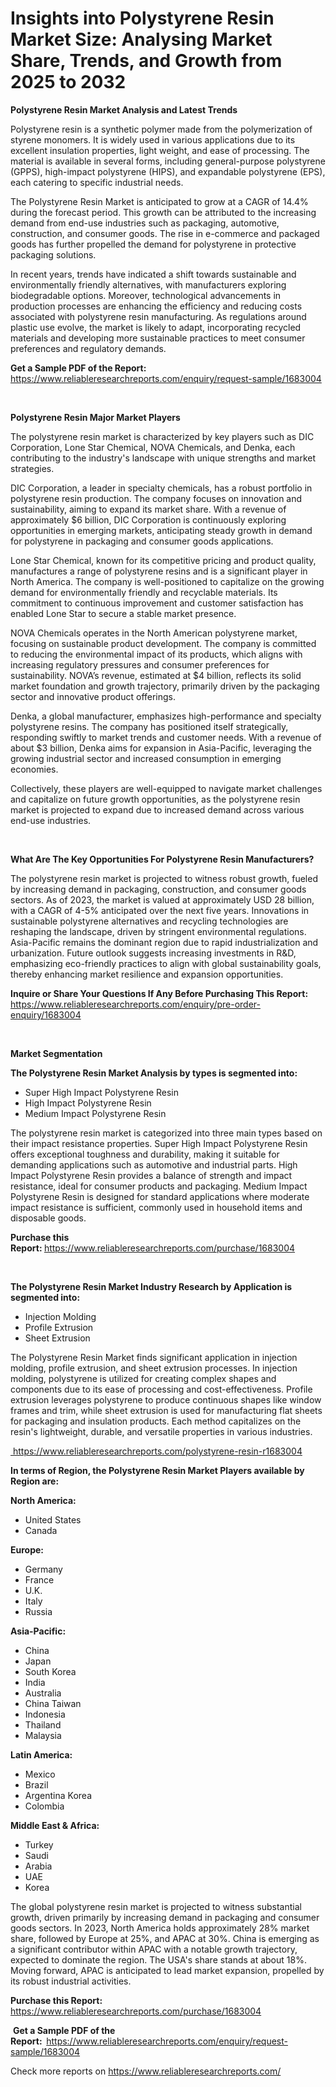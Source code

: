 <p><h1>Insights into Polystyrene Resin Market Size: Analysing Market Share, Trends, and Growth from 2025 to 2032</h1></p><p><strong>Polystyrene Resin Market Analysis and Latest Trends</strong></p>
<p><p>Polystyrene resin is a synthetic polymer made from the polymerization of styrene monomers. It is widely used in various applications due to its excellent insulation properties, light weight, and ease of processing. The material is available in several forms, including general-purpose polystyrene (GPPS), high-impact polystyrene (HIPS), and expandable polystyrene (EPS), each catering to specific industrial needs.</p><p>The Polystyrene Resin Market is anticipated to grow at a CAGR of 14.4% during the forecast period. This growth can be attributed to the increasing demand from end-use industries such as packaging, automotive, construction, and consumer goods. The rise in e-commerce and packaged goods has further propelled the demand for polystyrene in protective packaging solutions. </p><p>In recent years, trends have indicated a shift towards sustainable and environmentally friendly alternatives, with manufacturers exploring biodegradable options. Moreover, technological advancements in production processes are enhancing the efficiency and reducing costs associated with polystyrene resin manufacturing. As regulations around plastic use evolve, the market is likely to adapt, incorporating recycled materials and developing more sustainable practices to meet consumer preferences and regulatory demands.</p></p>
<p><strong>Get a Sample PDF of the Report:&nbsp;</strong> <a href="https://www.reliableresearchreports.com/enquiry/request-sample/1683004?utm_campaign=2729&utm_medium=2&utm_source=Github&utm_content=ia&utm_term=01042025&utm_id=polystyrene-resin">https://www.reliableresearchreports.com/enquiry/request-sample/1683004</a></p>
<p>&nbsp;</p>
<p><strong>Polystyrene Resin Major Market Players</strong></p>
<p><p>The polystyrene resin market is characterized by key players such as DIC Corporation, Lone Star Chemical, NOVA Chemicals, and Denka, each contributing to the industry's landscape with unique strengths and market strategies.</p><p>DIC Corporation, a leader in specialty chemicals, has a robust portfolio in polystyrene resin production. The company focuses on innovation and sustainability, aiming to expand its market share. With a revenue of approximately $6 billion, DIC Corporation is continuously exploring opportunities in emerging markets, anticipating steady growth in demand for polystyrene in packaging and consumer goods applications.</p><p>Lone Star Chemical, known for its competitive pricing and product quality, manufactures a range of polystyrene resins and is a significant player in North America. The company is well-positioned to capitalize on the growing demand for environmentally friendly and recyclable materials. Its commitment to continuous improvement and customer satisfaction has enabled Lone Star to secure a stable market presence.</p><p>NOVA Chemicals operates in the North American polystyrene market, focusing on sustainable product development. The company is committed to reducing the environmental impact of its products, which aligns with increasing regulatory pressures and consumer preferences for sustainability. NOVA’s revenue, estimated at $4 billion, reflects its solid market foundation and growth trajectory, primarily driven by the packaging sector and innovative product offerings.</p><p>Denka, a global manufacturer, emphasizes high-performance and specialty polystyrene resins. The company has positioned itself strategically, responding swiftly to market trends and customer needs. With a revenue of about $3 billion, Denka aims for expansion in Asia-Pacific, leveraging the growing industrial sector and increased consumption in emerging economies.</p><p>Collectively, these players are well-equipped to navigate market challenges and capitalize on future growth opportunities, as the polystyrene resin market is projected to expand due to increased demand across various end-use industries.</p></p>
<p>&nbsp;</p>
<p><strong>What Are The Key Opportunities For Polystyrene Resin Manufacturers?</strong></p>
<p><p>The polystyrene resin market is projected to witness robust growth, fueled by increasing demand in packaging, construction, and consumer goods sectors. As of 2023, the market is valued at approximately USD 28 billion, with a CAGR of 4-5% anticipated over the next five years. Innovations in sustainable polystyrene alternatives and recycling technologies are reshaping the landscape, driven by stringent environmental regulations. Asia-Pacific remains the dominant region due to rapid industrialization and urbanization. Future outlook suggests increasing investments in R&D, emphasizing eco-friendly practices to align with global sustainability goals, thereby enhancing market resilience and expansion opportunities.</p></p>
<p><strong>Inquire or Share Your Questions If Any Before Purchasing This Report:</strong> <a href="https://www.reliableresearchreports.com/enquiry/pre-order-enquiry/1683004?utm_campaign=2729&utm_medium=2&utm_source=Github&utm_content=ia&utm_term=01042025&utm_id=polystyrene-resin">https://www.reliableresearchreports.com/enquiry/pre-order-enquiry/1683004</a></p>
<p>&nbsp;</p>
<p><strong>Market Segmentation</strong></p>
<p><strong>The Polystyrene Resin Market Analysis by types is segmented into:</strong></p>
<p><ul><li>Super High Impact Polystyrene Resin</li><li>High Impact Polystyrene Resin</li><li>Medium Impact Polystyrene Resin</li></ul></p>
<p><p>The polystyrene resin market is categorized into three main types based on their impact resistance properties. Super High Impact Polystyrene Resin offers exceptional toughness and durability, making it suitable for demanding applications such as automotive and industrial parts. High Impact Polystyrene Resin provides a balance of strength and impact resistance, ideal for consumer products and packaging. Medium Impact Polystyrene Resin is designed for standard applications where moderate impact resistance is sufficient, commonly used in household items and disposable goods.</p></p>
<p><strong>Purchase this Report:&nbsp;</strong><a href="https://www.reliableresearchreports.com/purchase/1683004?utm_campaign=2729&utm_medium=2&utm_source=Github&utm_content=ia&utm_term=01042025&utm_id=polystyrene-resin">https://www.reliableresearchreports.com/purchase/1683004</a></p>
<p>&nbsp;</p>
<p><strong>The Polystyrene Resin Market Industry Research by Application is segmented into:</strong></p>
<p><ul><li>Injection Molding</li><li>Profile Extrusion</li><li>Sheet Extrusion</li></ul></p>
<p><p>The Polystyrene Resin Market finds significant application in injection molding, profile extrusion, and sheet extrusion processes. In injection molding, polystyrene is utilized for creating complex shapes and components due to its ease of processing and cost-effectiveness. Profile extrusion leverages polystyrene to produce continuous shapes like window frames and trim, while sheet extrusion is used for manufacturing flat sheets for packaging and insulation products. Each method capitalizes on the resin's lightweight, durable, and versatile properties in various industries.</p></p>
<p><a href="https://www.reliableresearchreports.com/polystyrene-resin-r1683004?utm_campaign=2729&utm_medium=2&utm_source=Github&utm_content=ia&utm_term=01042025&utm_id=polystyrene-resin">&nbsp;https://www.reliableresearchreports.com/polystyrene-resin-r1683004</a></p>
<p><strong>In terms of Region, the Polystyrene Resin Market Players available by Region are:</strong></p>
<p>
    <p> <strong> North America: </strong>
        <ul>
            <li>United States</li>
            <li>Canada</li>
        </ul>
        </p> 
    <p> <strong> Europe: </strong>
        <ul>
            <li>Germany</li>
            <li>France</li>
            <li>U.K.</li>
            <li>Italy</li>
            <li>Russia</li>
        </ul>
        </p> 
    <p> <strong> Asia-Pacific: </strong>
        <ul>
            <li>China</li>
            <li>Japan</li>
            <li>South Korea</li>
            <li>India</li>
            <li>Australia</li>
            <li>China Taiwan</li>
            <li>Indonesia</li>
            <li>Thailand</li>
            <li>Malaysia</li>
        </ul>
        </p> 
    <p> <strong> Latin America: </strong>
        <ul>
            <li>Mexico</li>
            <li>Brazil</li>
            <li>Argentina Korea</li>
            <li>Colombia</li>
        </ul>
        </p> 
    <p> <strong> Middle East & Africa: </strong>
        <ul>
            <li>Turkey</li>
            <li>Saudi</li>
            <li>Arabia</li>
            <li>UAE</li>
            <li>Korea</li>
        </ul>
    </p>
    </p>
<p><p>The global polystyrene resin market is projected to witness substantial growth, driven primarily by increasing demand in packaging and consumer goods sectors. In 2023, North America holds approximately 28% market share, followed by Europe at 25%, and APAC at 30%. China is emerging as a significant contributor within APAC with a notable growth trajectory, expected to dominate the region. The USA's share stands at about 18%. Moving forward, APAC is anticipated to lead market expansion, propelled by its robust industrial activities.</p></p>
<p><strong>Purchase this Report: </strong><a href="https://www.reliableresearchreports.com/purchase/1683004?utm_campaign=2729&utm_medium=2&utm_source=Github&utm_content=ia&utm_term=01042025&utm_id=polystyrene-resin">https://www.reliableresearchreports.com/purchase/1683004</a></p>
<p>&nbsp;<strong>Get a Sample PDF of the Report:&nbsp;&nbsp;</strong><a href="https://www.reliableresearchreports.com/enquiry/request-sample/1683004?utm_campaign=2729&utm_medium=2&utm_source=Github&utm_content=ia&utm_term=01042025&utm_id=polystyrene-resin">https://www.reliableresearchreports.com/enquiry/request-sample/1683004</a></p>
<p><strong></strong></p>
<p>Check more reports on <a href="https://www.reliableresearchreports.com/?utm_campaign=2729&utm_medium=2&utm_source=Github&utm_content=ia&utm_term=01042025&utm_id=polystyrene-resin">https://www.reliableresearchreports.com/</a></p>